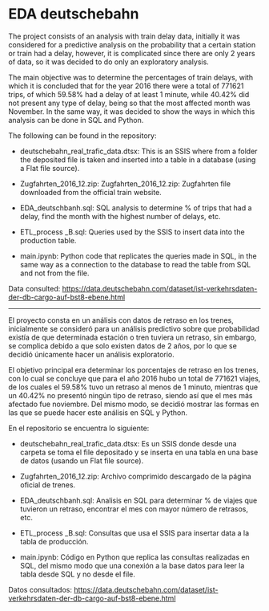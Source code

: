 # EDA deutschebahn 


The project consists of an analysis with train delay data, initially it was considered for a predictive analysis on the probability that a certain station or train had a delay, however, it is complicated since there are only 2 years of data, so it was decided to do only an exploratory analysis.

The main objective was to determine the percentages of train delays, with which it is concluded that for the year 2016 there were a total of 771621 trips, of which 59.58% had a delay of at least 1 minute, while 40.42% did not present any type of delay, being so that the most affected month was November.
In the same way, it was decided to show the ways in which this analysis can be done in SQL and Python.

The following can be found in the repository:

* deutschebahn_real_trafic_data.dtsx: This is an SSIS where from a folder the deposited file is taken and inserted into a table in a database (using a Flat file source).

* Zugfahrten_2016_12.zip: Zugfahrten_2016_12.zip: Zugfahrten file downloaded from the official train website. 

* EDA_deutschbanh.sql: SQL analysis to determine % of trips that had a delay, find the month with the highest number of delays, etc.

* ETL_process _B.sql: Queries used by the SSIS to insert data into the production table.

* main.ipynb: Python code that replicates the queries made in SQL, in the same way as a connection to the database to read the table from SQL and not from the file.

Data consulted: https://data.deutschebahn.com/dataset/ist-verkehrsdaten-der-db-cargo-auf-bst8-ebene.html


-------------------------------------------------

El proyecto consta en un análisis con datos de retraso en los trenes, inicialmente se consideró para un análisis predictivo sobre que probabilidad existía de que determinada estación o tren tuviera un retraso, sin embargo, se complica debido a que solo existen datos de 2 años, por lo que se decidió únicamente hacer un análisis exploratorio.

El objetivo principal era determinar los porcentajes de retraso en los trenes, con lo cual se concluye que para el año 2016 hubo un total de 771621 viajes, de los cuales el 59.58% tuvo un retraso al menos de 1 minuto, mientras que un 40.42% no presentó ningún tipo de retraso, siendo así que el mes más afectado fue noviembre.
Del mismo modo, se decidió mostrar las formas en las que se puede hacer este análisis en SQL y Python.

En el repositorio se encuentra lo siguiente:

* deutschebahn_real_trafic_data.dtsx: Es un SSIS donde desde una carpeta se toma el file depositado y se inserta en una tabla en una base de datos (usando un Flat file source).

* Zugfahrten_2016_12.zip: Archivo comprimido descargado de la página oficial de trenes. 

* EDA_deutschbanh.sql: Analisis en SQL para determinar % de viajes que tuvieron un retraso, encontrar el mes con mayor número de retrasos, etc.

* ETL_process _B.sql: Consultas que usa el SSIS para insertar data a la tabla de producción.

* main.ipynb: Código en Python que replica las consultas realizadas en SQL, del mismo modo que una conexión a la base datos para leer la tabla desde SQL y no desde el file.

Datos consultados: https://data.deutschebahn.com/dataset/ist-verkehrsdaten-der-db-cargo-auf-bst8-ebene.html
